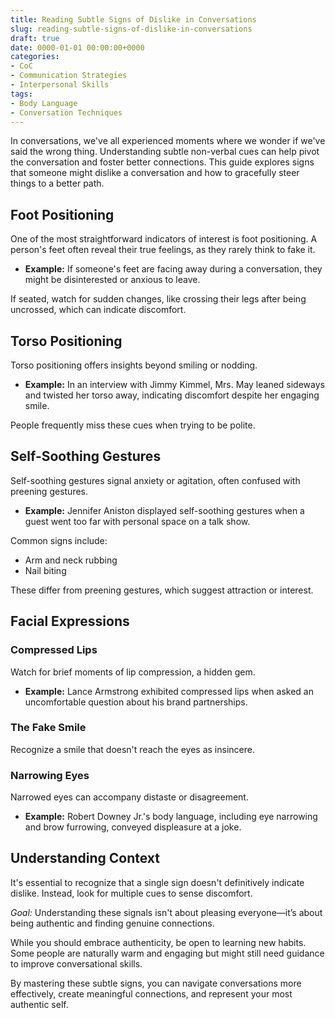 ```yaml
---
title: Reading Subtle Signs of Dislike in Conversations
slug: reading-subtle-signs-of-dislike-in-conversations
draft: true
date: 0000-01-01 00:00:00+0000
categories:
- CoC
- Communication Strategies
- Interpersonal Skills
tags:
- Body Language
- Conversation Techniques
---
```


In conversations, we've all experienced moments where we wonder if we've said the wrong thing. Understanding subtle non-verbal cues can help pivot the conversation and foster better connections. This guide explores signs that someone might dislike a conversation and how to gracefully steer things to a better path.

## Foot Positioning

One of the most straightforward indicators of interest is foot positioning. A person's feet often reveal their true feelings, as they rarely think to fake it.

- **Example:** If someone's feet are facing away during a conversation, they might be disinterested or anxious to leave.

If seated, watch for sudden changes, like crossing their legs after being uncrossed, which can indicate discomfort.

## Torso Positioning

Torso positioning offers insights beyond smiling or nodding.

- **Example:** In an interview with Jimmy Kimmel, Mrs. May leaned sideways and twisted her torso away, indicating discomfort despite her engaging smile.

People frequently miss these cues when trying to be polite.

## Self-Soothing Gestures

Self-soothing gestures signal anxiety or agitation, often confused with preening gestures.

- **Example:** Jennifer Aniston displayed self-soothing gestures when a guest went too far with personal space on a talk show.

Common signs include:

- Arm and neck rubbing
- Nail biting

These differ from preening gestures, which suggest attraction or interest.

## Facial Expressions

### Compressed Lips

Watch for brief moments of lip compression, a hidden gem.

- **Example:** Lance Armstrong exhibited compressed lips when asked an uncomfortable question about his brand partnerships.

### The Fake Smile

Recognize a smile that doesn't reach the eyes as insincere.

### Narrowing Eyes

Narrowed eyes can accompany distaste or disagreement.

- **Example:** Robert Downey Jr.'s body language, including eye narrowing and brow furrowing, conveyed displeasure at a joke.

## Understanding Context

It's essential to recognize that a single sign doesn't definitively indicate dislike. Instead, look for multiple cues to sense discomfort.

*Goal:* Understanding these signals isn't about pleasing everyone—it’s about being authentic and finding genuine connections.

While you should embrace authenticity, be open to learning new habits. Some people are naturally warm and engaging but might still need guidance to improve conversational skills.

By mastering these subtle signs, you can navigate conversations more effectively, create meaningful connections, and represent your most authentic self.
